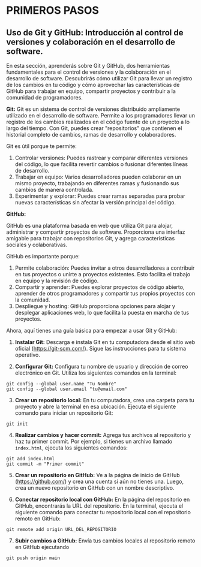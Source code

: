 # PRIMEROS PASOS  
## Uso de Git y GitHub: Introducción al control de versiones y colaboración en el desarrollo de software. 
En esta sección, aprenderás sobre Git y GitHub, dos herramientas fundamentales para el control de versiones y la colaboración en el desarrollo de software. Descubrirás cómo utilizar Git para llevar un registro de los cambios en tu código y cómo aprovechar las características de GitHub para trabajar en equipo, compartir proyectos y contribuir a la comunidad de programadores.

**Git:**
Git es un sistema de control de versiones distribuido ampliamente utilizado en el desarrollo de software. Permite a los programadores llevar un registro de los cambios realizados en el código fuente de un proyecto a lo largo del tiempo. Con Git, puedes crear "repositorios" que contienen el historial completo de cambios, ramas de desarrollo y colaboradores.

Git es útil porque te permite:

1. Controlar versiones: Puedes rastrear y comparar diferentes versiones del código, lo que facilita revertir cambios o fusionar diferentes líneas de desarrollo.
2. Trabajar en equipo: Varios desarrolladores pueden colaborar en un mismo proyecto, trabajando en diferentes ramas y fusionando sus cambios de manera controlada.
3. Experimentar y explorar: Puedes crear ramas separadas para probar nuevas características sin afectar la versión principal del código.

**GitHub:**

GitHub es una plataforma basada en web que utiliza Git para alojar, administrar y compartir proyectos de software. Proporciona una interfaz amigable para trabajar con repositorios Git, y agrega características sociales y colaborativas.

GitHub es importante porque:

1. Permite colaboración: Puedes invitar a otros desarrolladores a contribuir en tus proyectos o unirte a proyectos existentes. Esto facilita el trabajo en equipo y la revisión de código.
2. Compartir y aprender: Puedes explorar proyectos de código abierto, aprender de otros programadores y compartir tus propios proyectos con la comunidad.
3. Despliegue y hosting: GitHub proporciona opciones para alojar y desplegar aplicaciones web, lo que facilita la puesta en marcha de tus proyectos.

Ahora, aquí tienes una guía básica para empezar a usar Git y GitHub:

1. **Instalar Git:** Descarga e instala Git en tu computadora desde el sitio web oficial (https://git-scm.com/). Sigue las instrucciones para tu sistema operativo.

2. **Configurar Git:** Configura tu nombre de usuario y dirección de correo electrónico en Git. Utiliza los siguientes comandos en la terminal:

```shell
git config --global user.name "Tu Nombre"
git config --global user.email "tu@email.com"
```

3. **Crear un repositorio local:** En tu computadora, crea una carpeta para tu proyecto y abre la terminal en esa ubicación. Ejecuta el siguiente comando para iniciar un repositorio Git:

```shell
git init
```

4. **Realizar cambios y hacer commit:** Agrega tus archivos al repositorio y haz tu primer commit. Por ejemplo, si tienes un archivo llamado `index.html`, ejecuta los siguientes comandos:

```shell
git add index.html
git commit -m "Primer commit"
```

5. **Crear un repositorio en GitHub:** Ve a la página de inicio de GitHub (https://github.com/) y crea una cuenta si aún no tienes una. Luego, crea un nuevo repositorio en GitHub con un nombre descriptivo.

6. **Conectar repositorio local con GitHub:** En la página del repositorio en GitHub, encontrarás la URL del repositorio. En la terminal, ejecuta el siguiente comando para conectar tu repositorio local con el repositorio remoto en GitHub:

```shell
git remote add origin URL_DEL_REPOSITORIO
```

7. **Subir cambios a GitHub:** Envía tus cambios locales al repositorio remoto en GitHub ejecutando

```shell
git push origin main
```

